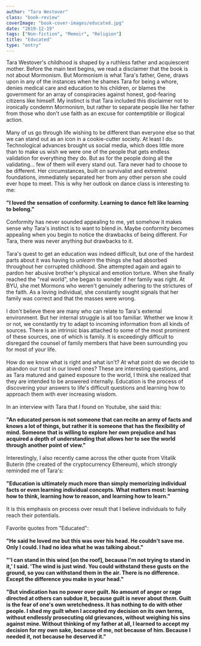 ```yaml
---
author: "Tara Westover"
class: "book-review"
coverImage: "book-cover-images/educated.jpg"
date: "2019-12-19"
tags: ["Non-fiction", "Memoir", "Religion"]
title: "Educated"
type: "entry"
---
```


Tara Westover's childhood is shaped by a ruthless father and acquiescent mother. Before the main text begins, we read a disclaimer that the book is not about Mormonism. But Mormonism is what Tara's father, Gene, draws upon in any of the instances when he shames Tara for being a whore, denies medical care and education to his children, or blames the government for an array of conspiracies against honest, god-fearing citizens like himself. My instinct is that Tara included this disclaimer not to ironically condemn Mormonism, but rather to separate people like her father from those who don't use faith as an excuse for contemptible or illogical action.
<br />
<br />
Many of us go through life wishing to be different than everyone else so that we can stand out as an icon in a cookie-cutter society. At least I do. Technological advances brought us social media, which does little more than to make us wish we were one of the people that gets endless validation for everything they do. But as for the people doing all the validating... few of them will every stand out. Tara never had to choose to be different. Her circumstances, built on survivalist and extremist foundations, immediately separated her from any other person she could ever hope to meet. This is why her outlook on dance class is interesting to me:
<br/>
<br/>
<b>"I loved the sensation of conformity. Learning to dance felt like learning to belong."</b>
<br/>
<br/>
Conformity has never sounded appealing to me, yet somehow it makes sense why Tara's instinct is to want to blend in. Maybe conformity becomes appealing when you begin to notice the drawbacks of being different. For Tara, there was never anything <em>but</em> drawbacks to it.
<br />
<br />
Tara's quest to get an education was indeed difficult, but one of the hardest parts about it was having to <em>unlearn</em> the things she had absorbed throughout her corrupted childhood. She attempted again and again to pardon her abusive brother's physical and emotion torture. When she finally reached the "real world", she began to wonder if her family was right. At BYU, she met Mormons who weren't genuinely adhering to the strictures of the faith. As a loving individual, she constantly sought signals that her family was correct and that the masses were wrong.
<br />
<br />
I don't believe there are many who can relate to Tara's external environment. But her internal struggle is all too familiar. Whether we know it or not, we constantly try to adapt to incoming information from all kinds of sources. There is an intrinsic bias attached to some of the most prominent of these sources, one of which is family. It is exceedingly difficult to disregard the counsel of family members that have been surrounding you for most of your life.
<br />
<br />
How do we know what is right and what isn't? At what point do we decide to abandon our trust in our loved ones? These are interesting questions, and as Tara matured and gained exposure to the world, I think she realized that they are intended to be answered internally. Education is the process of discovering your answers to life's difficult questions and learning how to approach them with ever increasing wisdom.
<br />
<br />
In an interview with Tara that I found on Youtube, she said this:
<br/>
<br/>
<b>"An educated person is not someone that can recite an army of facts and knows a lot of things, but rather it is someone that has the flexibility of mind. Someone that is willing to explore her own prejudice and has acquired a depth of understanding that allows her to see the world through another point of view."</b>
<br/>
<br/>
Interestingly, I also recently came across the other quote from Vitalik Buterin (the created of the cryptocurrency Ethereum), which strongly reminded me of Tara's:
<br/>
<br/>
<b>"Education is ultimately much more than simply memorizing individual facts or even learning individual concepts. What matters most: learning how to think, learning how to reason, and learning how to learn."</b>
<br/>
<br/>
It is this emphasis on process over result that I believe individuals to fully reach their potentials.
<br />
<br />
Favorite quotes from "Educated":
<br/>
<br/>
<b>"He said he loved me but this was over his head. He couldn't save me. Only I could. I had no idea what he was talking about."</b>
<br/>
<br/>
<b>"'I can stand in this wind [on the roof], because I'm not trying to stand in it,' I said. 'The wind is just wind. You could withstand these gusts on the ground, so you can withstand them in the air. There is no difference. Except the difference you make in your head."</b>
<br/>
<br/>
<b>"But vindication has no power over guilt. No amount of anger or rage directed at others can subdue it, because guilt is never about <em>them</em>. Guilt is the fear of one's own wretchedness. It has nothing to do with other people. I shed my guilt when I accepted my decision on its own terms, without endlessly prosecuting old grievances, without weighing his sins against mine. Without thinking of my father at all, I learned to accept my decision for my own sake, because of me, not because of him. Because I needed it, not because he deserved it."</b>
